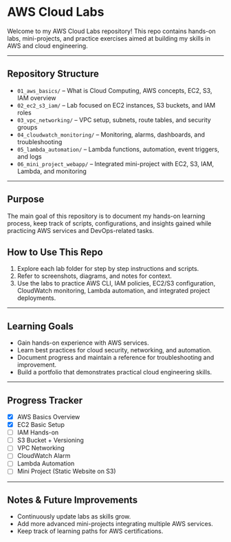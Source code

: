 # AWS Cloud Labs

Welcome to my AWS Cloud Labs repository! This repo contains hands-on labs, mini-projects, and practice exercises aimed at building my skills in AWS and cloud engineering.

---

## **Repository Structure**

* `01_aws_basics/` – What is Cloud Computing, AWS concepts, EC2, S3, IAM overview
* `02_ec2_s3_iam/` – Lab focused on EC2 instances, S3 buckets, and IAM roles
* `03_vpc_networking/` – VPC setup, subnets, route tables, and security groups
* `04_cloudwatch_monitoring/` – Monitoring, alarms, dashboards, and troubleshooting
* `05_lambda_automation/` – Lambda functions, automation, event triggers, and logs
* `06_mini_project_webapp/` – Integrated mini-project with EC2, S3, IAM, Lambda, and monitoring

---

## **Purpose**

The main goal of this repository is to document my hands-on learning process, keep track of scripts, configurations, and insights gained while practicing AWS services and DevOps-related tasks.

## **How to Use This Repo**

1. Explore each lab folder for step by step instructions and scripts.
2. Refer to screenshots, diagrams, and notes for context.
3. Use the labs to practice AWS CLI, IAM policies, EC2/S3 configuration, CloudWatch monitoring, Lambda automation, and integrated project deployments.

---

## **Learning Goals**

* Gain hands-on experience with AWS services.
* Learn best practices for cloud security, networking, and automation.
* Document progress and maintain a reference for troubleshooting and improvement.
* Build a portfolio that demonstrates practical cloud engineering skills.

---

## Progress Tracker
- [x] AWS Basics Overview
- [x] EC2 Basic Setup
- [ ] IAM Hands-on
- [ ] S3 Bucket + Versioning
- [ ] VPC Networking
- [ ] CloudWatch Alarm
- [ ] Lambda Automation
- [ ] Mini Project (Static Website on S3)

---

## **Notes & Future Improvements**

* Continuously update labs as skills grow.
* Add more advanced mini-projects integrating multiple AWS services.
* Keep track of learning paths for AWS certifications.
